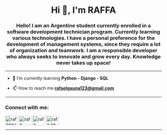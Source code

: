 <h1 align="center">Hi 👋, I'm RAFFA</h1>
<h3 align="center">Hello! I am an Argentine student currently enrolled in a software development technician program. Currently learning various technologies. I have a personal preference for the development of management systems, since they require a lot of organization and teamwork. I am a responsible developer who always seeks to innovate and grow every day. Knowledge never takes up space!</h3>

<hr>

- 🌱 I’m currently learning **Python - Django - SQL**

- 📫 How to reach me **rafaelgauna123@gmail.com**
<hr>
<h3 align="left">Connect with me:</h3>
<p align="left">
<a href="https://twitter.com/rafagauna10" target="blank"><img align="center" src="https://raw.githubusercontent.com/rahuldkjain/github-profile-readme-generator/master/src/images/icons/Social/twitter.svg" alt="rafagauna10" height="30" width="40" /></a>
<a href="https://linkedin.com/in/rafa-gauna-7859a8239" target="blank"><img align="center" src="https://raw.githubusercontent.com/rahuldkjain/github-profile-readme-generator/master/src/images/icons/Social/linked-in-alt.svg" alt="rafa gauna" height="30" width="40" /></a>
<a href="https://fb.com/rafa gauna" target="blank"><img align="center" src="https://raw.githubusercontent.com/rahuldkjain/github-profile-readme-generator/master/src/images/icons/Social/facebook.svg" alt="rafa gauna" height="30" width="40" /></a>
<a href="https://instagram.com/rafa.gau17" target="blank"><img align="center" src="https://raw.githubusercontent.com/rahuldkjain/github-profile-readme-generator/master/src/images/icons/Social/instagram.svg" alt="rafa.gau17" height="30" width="40" /></a>
</p>
<hr>




